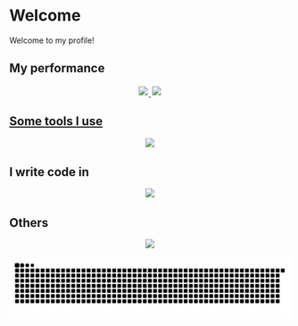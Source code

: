 # Welcome

Welcome to my profile!

## My performance

<div style="display:flex;justify-content:center;">
  <a href="https://github.com/danrynr" target="_blank">
  <img style="margin:2px;" height="180em" src="https://github-readme-stats-sigma-tawny-42.vercel.app/api?username=danrynr&show_icons=true&theme=tokyonight&count_private=true">
  <img style="margin:2px;" height="180em" src="https://github-readme-stats-sigma-tawny-42.vercel.app/api/top-langs?username=danrynr&layout=compact&langs_count=8&theme=tokyonight">
</div>

## Some tools I use

<p align="center">
  <a href="https://skillicons.dev">
    <img src="https://skillicons.dev/icons?i=github,git,bash,aws,gcp,docker,k8s,jenkins,regex,vim,md,idea,vscode,figma,githubactions,yarn&perline=8&theme=dark">
  </a>
</p>

## I write code in

<p align="center">
  <a href="https://skillicons.dev">
    <img src="https://skillicons.dev/icons?i=py,java,js,sh&perline=5&theme=dark">
  </a>
</p>

## Others

<p align="center">
  <a href="https://skillicons.dev">
    <img src="https://skillicons.dev/icons?i=linux,graphql,mysql,postgresql,supabase,nodejs,html,css&theme=dark">
  </a>
</p>

<picture>
  <source media="(prefers-color-scheme: dark)" srcset="https://raw.githubusercontent.com/danrynr/danrynr/output/github-contribution-grid-snake-dark.svg">
  <source media="(prefers-color-scheme: light)" srcset="https://raw.githubusercontent.com/danrynr/danrynr/output/github-contribution-grid-snake.svg">
  <img alt="github-snake" src="https://raw.githubusercontent.com/danrynr/danrynr/output/github-contribution-grid-snake.svg">
</picture>
